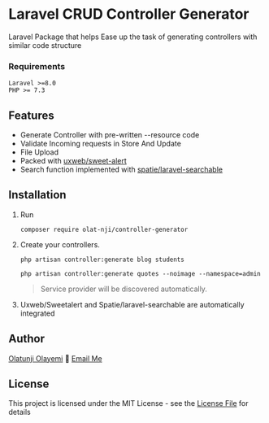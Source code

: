 # Laravel CRUD Controller Generator
Laravel Package that helps Ease up the task of generating controllers with similar code structure

### Requirements
    Laravel >=8.0
    PHP >= 7.3

## Features
- Generate Controller with pre-written --resource code
- Validate Incoming requests in Store And Update
- File Upload 
- Packed with [uxweb/sweet-alert](https://github.com/uxweb/sweet-alert)
- Search function implemented with [spatie/laravel-searchable](https://github.com/spatie/laravel-searchable)
 

## Installation

1. Run
    ```
    composer require olat-nji/controller-generator
    ```
    
2. Create your controllers.
    ```
    php artisan controller:generate blog students
    ```
    ```
    php artisan controller:generate quotes --noimage --namespace=admin
    ```
    > Service provider will be discovered automatically.

3. Uxweb/Sweetalert and Spatie/laravel-searchable are automatically integrated
  


<!-- ## Usage

1. Create some permissions.

2. Create some roles.

3. Assign permission(s) to role.

4. Create user(s) with role.

5. For checking authenticated user's role see below:
    ```php
    // Add roles middleware in app/Http/Kernel.php
    protected $routeMiddleware = [
        ...
        'roles' => \App\Http\Middleware\CheckRole::class,
    ];
    ```

    ```php
    // Check role anywhere
    if (Auth::check() && Auth::user()->hasRole('admin')) {
        // Do admin stuff here
    } else {
        // Do nothing
    }

    // Check role in route middleware
    Route::group(['namespace' => 'Admin', 'prefix' => 'admin', 'middleware' => ['auth', 'roles'], 'roles' => 'admin'], function () {
       Route::get('/', ['uses' => 'AdminController@index']);
    });
    ```

6. For checking permissions see below:

    ```php
    if ($user->can('permission-name')) {
        // Do something
    }
    ```
 -->


<!-- For activity log please read `spatie/laravel-activitylog` [docs](https://docs.spatie.be/laravel-activitylog/v2/introduction) -->

<!-- ## Screenshots

![users](https://user-images.githubusercontent.com/1708683/43477093-1ac08d42-951c-11e8-8217-00aedc19b28d.png)

![activity log](https://user-images.githubusercontent.com/1708683/43477154-426d849e-951c-11e8-8682-ac1950114a5a.png)

![generator](https://user-images.githubusercontent.com/1708683/43477174-5381d15e-951c-11e8-9f86-2e45acd38f08.png)

![settings](https://user-images.githubusercontent.com/1708683/43679408-67b724d0-9846-11e8-8eb0-49e04c449ee3.png)
 -->
## Author

[Olatunji Olayemi](http://cognitiveinc.xyz) :email: [Email Me](mailto:olayemi289@gmail.com)

## License

This project is licensed under the MIT License - see the [License File](LICENSE) for details
